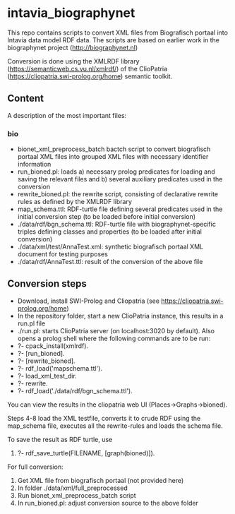 # intavia_biographynet

This repo contains  scripts to convert XML files from Biografisch portaal into Intavia data model RDF data. The scripts are based on earlier work in the biographynet project (http://biographynet.nl)

Conversion is done using the XMLRDF library (https://semanticweb.cs.vu.nl/xmlrdf/) of the ClioPatria (https://cliopatria.swi-prolog.org/home) semantic toolkit. 

## Content
A description of the most important files: 

### bio
- bionet_xml_preprocess_batch bactch script to convert biografisch portaal XML files into grouped XML files with necessary identifier  information 
- run_bioned.pl: loads a) necessary prolog predicates for loading and saving the relevant files and b) several auxiliary predicates used in the conversion
- rewrite_bioned.pl: the rewrite script, consisting of declarative rewrite rules as defined by the XMLRDF library
- map_schema.ttl: RDF-turtle file defining several predicates used in the initial conversion step (to be loaded before initial conversion)
- ./data/rdf/bgn_schema.ttl: RDF-turtle file with biographynet-specific triples defining classes and properties (to be loaded after initial conversion)
- ./data/xml/test/AnnaTest.xml: synthetic biografisch portaal XML document for testing purposes
- ./data/rdf/AnnaTest.ttl: result of the conversion of the above file


## Conversion steps

-  Download, install SWI-Prolog and Cliopatria (see https://cliopatria.swi-prolog.org/home)
-  In the repository folder, start a new ClioPatria instance, this results in a run.pl file
-  ./run.pl: starts ClioPatria server (on localhost:3020 by default). Also opens a prolog shell where the following commands are to be run:
- ?- cpack_install(xmlrdf).    
- ?- [run_bioned]. 
- ?- [rewrite_bioned]. 
- ?- rdf_load('mapschema.ttl').
- ?- load_xml_test_dir.
- ?- rewrite.
- ?- rdf_load('./data/rdf/bgn_schema.ttl').

You can view the results in the cliopatria web UI (Places->Graphs->bioned). 

Steps 4-8 load the XML testfile, converts it to crude RDF using the map_schema file, executes all the rewrite-rules and loads the schema file.

To save the result as RDF turtle, use 
1. ?- rdf_save_turtle(FILENAME, [graph(bioned)]).

For full conversion: 
1. Get XML file from biografisch portaal (not provided here)
2. In folder ./data/xml/full_preprocessed
3. Run bionet_xml_preprocess_batch script
4. In run_bioned.pl: adjust conversion source to the above folder
